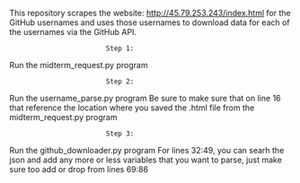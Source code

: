 
This repository scrapes the website: http://45.79.253.243/index.html for the GitHub usernames and uses those usernames to download data for each of the usernames via the GitHub API.

							Step 1:

Run the midterm_request.py program 

							Step 2:

Run the username_parse.py program
Be sure to make sure that on line 16 that reference the location where you saved the .html file from the midterm_request.py program

							Step 3:

Run the github_downloader.py program 
For lines 32:49, you can searh the json and add any more or less variables that you want to parse, just make sure too add or drop from lines 69:86
